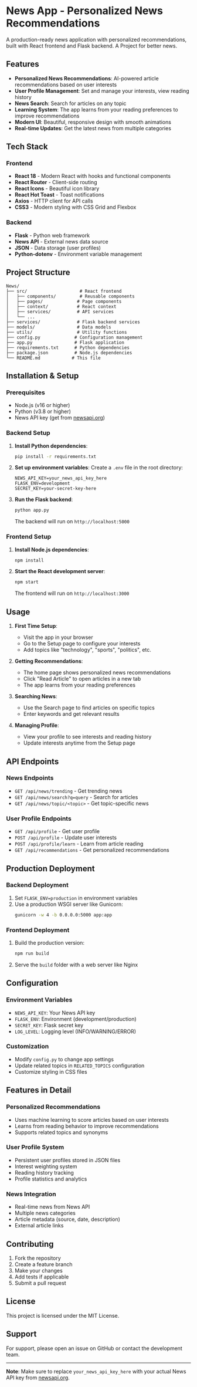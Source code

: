 # News App - Personalized News Recommendations

A production-ready news application with personalized recommendations, built with React frontend and Flask backend.
A Project for better news.
## Features

- **Personalized News Recommendations**: AI-powered article recommendations based on user interests
- **User Profile Management**: Set and manage your interests, view reading history
- **News Search**: Search for articles on any topic
- **Learning System**: The app learns from your reading preferences to improve recommendations
- **Modern UI**: Beautiful, responsive design with smooth animations
- **Real-time Updates**: Get the latest news from multiple categories

## Tech Stack

### Frontend
- **React 18** - Modern React with hooks and functional components
- **React Router** - Client-side routing
- **React Icons** - Beautiful icon library
- **React Hot Toast** - Toast notifications
- **Axios** - HTTP client for API calls
- **CSS3** - Modern styling with CSS Grid and Flexbox

### Backend
- **Flask** - Python web framework
- **News API** - External news data source
- **JSON** - Data storage (user profiles)
- **Python-dotenv** - Environment variable management

## Project Structure

```
News/
├── src/                    # React frontend
│   ├── components/         # Reusable components
│   ├── pages/             # Page components
│   ├── context/           # React context
│   ├── services/          # API services
│   └── ...
├── services/              # Flask backend services
├── models/                # Data models
├── utils/                 # Utility functions
├── config.py             # Configuration management
├── app.py                # Flask application
├── requirements.txt      # Python dependencies
├── package.json          # Node.js dependencies
└── README.md            # This file
```

## Installation & Setup

### Prerequisites
- Node.js (v16 or higher)
- Python (v3.8 or higher)
- News API key (get from [newsapi.org](https://newsapi.org))

### Backend Setup

1. **Install Python dependencies**:
   ```bash
   pip install -r requirements.txt
   ```

2. **Set up environment variables**:
   Create a `.env` file in the root directory:
   ```env
   NEWS_API_KEY=your_news_api_key_here
   FLASK_ENV=development
   SECRET_KEY=your-secret-key-here
   ```

3. **Run the Flask backend**:
   ```bash
   python app.py
   ```
   The backend will run on `http://localhost:5000`

### Frontend Setup

1. **Install Node.js dependencies**:
   ```bash
   npm install
   ```

2. **Start the React development server**:
   ```bash
   npm start
   ```
   The frontend will run on `http://localhost:3000`

## Usage

1. **First Time Setup**:
   - Visit the app in your browser
   - Go to the Setup page to configure your interests
   - Add topics like "technology", "sports", "politics", etc.

2. **Getting Recommendations**:
   - The home page shows personalized news recommendations
   - Click "Read Article" to open articles in a new tab
   - The app learns from your reading preferences

3. **Searching News**:
   - Use the Search page to find articles on specific topics
   - Enter keywords and get relevant results

4. **Managing Profile**:
   - View your profile to see interests and reading history
   - Update interests anytime from the Setup page

## API Endpoints

### News Endpoints
- `GET /api/news/trending` - Get trending news
- `GET /api/news/search?q=query` - Search for articles
- `GET /api/news/topic/<topic>` - Get topic-specific news

### User Profile Endpoints
- `GET /api/profile` - Get user profile
- `POST /api/profile` - Update user interests
- `POST /api/profile/learn` - Learn from article reading
- `GET /api/recommendations` - Get personalized recommendations

## Production Deployment

### Backend Deployment
1. Set `FLASK_ENV=production` in environment variables
2. Use a production WSGI server like Gunicorn:
   ```bash
   gunicorn -w 4 -b 0.0.0.0:5000 app:app
   ```

### Frontend Deployment
1. Build the production version:
   ```bash
   npm run build
   ```
2. Serve the `build` folder with a web server like Nginx

## Configuration

### Environment Variables
- `NEWS_API_KEY`: Your News API key
- `FLASK_ENV`: Environment (development/production)
- `SECRET_KEY`: Flask secret key
- `LOG_LEVEL`: Logging level (INFO/WARNING/ERROR)

### Customization
- Modify `config.py` to change app settings
- Update related topics in `RELATED_TOPICS` configuration
- Customize styling in CSS files

## Features in Detail

### Personalized Recommendations
- Uses machine learning to score articles based on user interests
- Learns from reading behavior to improve recommendations
- Supports related topics and synonyms

### User Profile System
- Persistent user profiles stored in JSON files
- Interest weighting system
- Reading history tracking
- Profile statistics and analytics

### News Integration
- Real-time news from News API
- Multiple news categories
- Article metadata (source, date, description)
- External article links

## Contributing

1. Fork the repository
2. Create a feature branch
3. Make your changes
4. Add tests if applicable
5. Submit a pull request

## License

This project is licensed under the MIT License.

## Support

For support, please open an issue on GitHub or contact the development team.

---

**Note**: Make sure to replace `your_news_api_key_here` with your actual News API key from [newsapi.org](https://newsapi.org).
